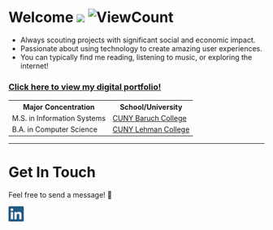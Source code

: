 # Welcome <img src="https://raw.githubusercontent.com/MartinHeinz/MartinHeinz/master/wave.gif" height="21">  ![ViewCount](https://views.whatilearened.today/views/github/emilypmendez/views.svg) 

- Always scouting projects with significant social and economic impact.
- Passionate about using technology to create amazing user experiences.
- You can typically find me reading, listening to music, or exploring the internet!

<h3><a href="https://emilypmendez.com/">Click here to view my digital portfolio!</a></h3>

<table>
  <tr>
    <th>Major Concentration</th>
    <th>School/University</th>
  </tr>
  <tr>
    <td>M.S. in Information Systems</td>
    <td><a href="https://www.baruch.cuny.edu/">CUNY Baruch College</a></td>
  </tr>
  <tr>
    <td>B.A. in Computer Science</td>
    <td><a href="https://lehman.edu/">CUNY Lehman College</a></td>
  </tr>
 </table>
 
-----------------------------------------------------------------------

# Get In Touch

Feel free to send a message! 🙌

<a href="https://www.linkedin.com/in/emilypmendez/"><img height="30" src="https://github.com/emilypmendez/aboutme/blob/main/assets/linkedin.png"></a>&nbsp;&nbsp;
